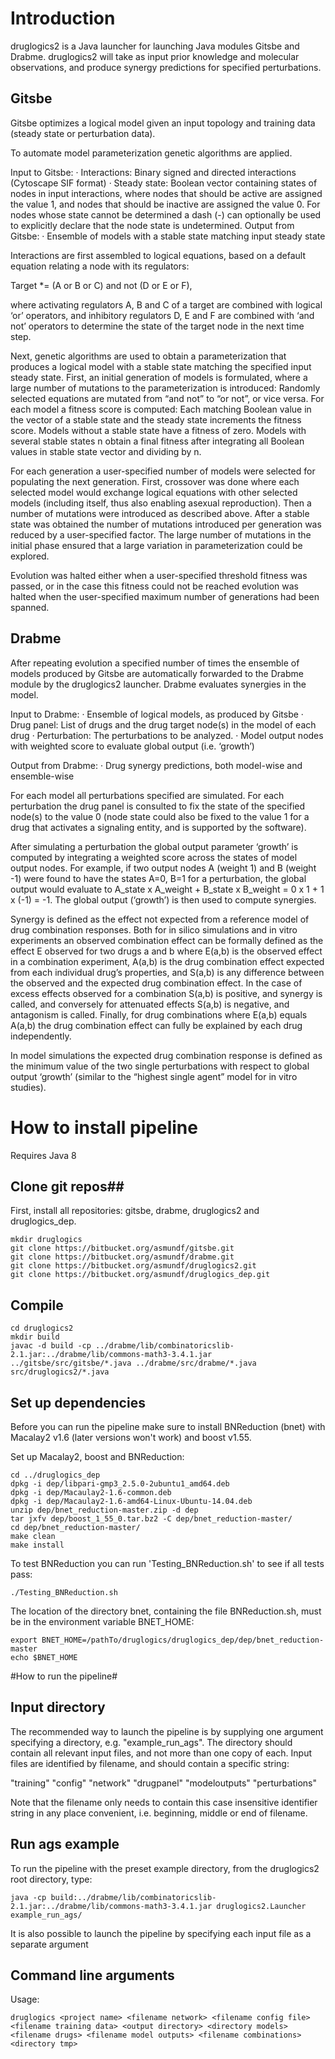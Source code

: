 # Introduction

druglogics2 is a Java launcher for launching Java modules Gitsbe and Drabme. druglogics2 will take as input prior knowledge and molecular observations, and produce synergy predictions for specified perturbations.

## Gitsbe

Gitsbe optimizes a logical model given an input topology and training data (steady state or perturbation data).

To automate model parameterization genetic algorithms are applied.

Input to Gitsbe: 
·         Interactions: Binary signed and directed interactions (Cytoscape SIF format)
·         Steady state: Boolean vector containing states of nodes in input interactions, where nodes that should be active are assigned the value 1, and nodes that should be inactive are assigned the value 0. For nodes whose state cannot be determined a dash (-) can optionally be used to explicitly declare that the node state is undetermined.
Output from Gitsbe:
·         Ensemble of models with a stable state matching input steady state

Interactions are first assembled to logical equations, based on a default equation relating a node with its regulators:

Target *= (A or B or C) and not (D or E or F),

where activating regulators A, B and C of a target are combined with logical ‘or’ operators, and inhibitory regulators D, E and F are combined with ‘and not’ operators to determine the state of the target node in the next time step.
 
Next, genetic algorithms are used to obtain a parameterization that produces a logical model with a stable state matching the specified input steady state. First, an initial generation of models is formulated, where a large number of mutations to the parameterization is introduced: Randomly selected equations are mutated from “and not” to “or not”, or vice versa. For each model a fitness score is computed: Each matching Boolean value in the vector of a stable state and the steady state increments the fitness score. Models without a stable state have a fitness of zero. Models with several stable states n obtain a final fitness after integrating all Boolean values in stable state vector and dividing by n.
 
For each generation a user-specified number of models were selected for populating the next generation. First, crossover was done where each selected model would exchange logical equations with other selected models (including itself, thus also enabling asexual reproduction). Then a number of mutations were introduced as described above. After a stable state was obtained the number of mutations introduced per generation was reduced by a user-specified factor. The large number of mutations in the initial phase ensured that a large variation in parameterization could be explored.
 
Evolution was halted either when a user-specified threshold fitness was passed, or in the case this fitness could not be reached evolution was halted when the user-specified maximum number of generations had been spanned.

## Drabme

After repeating evolution a specified number of times the ensemble of models produced by Gitsbe are automatically forwarded to the Drabme module by the druglogics2 launcher. Drabme evaluates synergies in the model.

Input to Drabme:
·         Ensemble of logical models, as produced by Gitsbe
·         Drug panel: List of drugs and the drug target node(s) in the model of each drug
·         Perturbation: The perturbations to be analyzed.
·         Model output nodes with weighted score to evaluate global output (i.e. ‘growth’)

Output from Drabme:
·         Drug synergy predictions, both model-wise and ensemble-wise

For each model all perturbations specified are simulated. For each perturbation the drug panel is consulted to fix the state of the specified node(s) to the value 0 (node state could also be fixed to the value 1 for a drug that activates a signaling entity, and is supported by the software). 

After simulating a perturbation the global output parameter ‘growth’ is computed by integrating a weighted score across the states of model output nodes. For example, if two output nodes A (weight 1) and B (weight -1) were found to have the states A=0, B=1 for a perturbation, the global output would evaluate to A_state x A_weight + B_state x B_weight = 0 x 1 + 1 x (-1) = -1. The global output (‘growth’) is then used to compute synergies.

Synergy is defined as the effect not expected from a reference model of drug combination responses. Both for in silico simulations and in vitro experiments an observed combination effect can be formally defined as the effect E observed for two drugs a and b where E(a,b) is the observed effect in a combination experiment, A(a,b) is the drug combination effect expected from each individual drug’s properties, and S(a,b) is any difference between the observed and the expected drug combination effect. In the case of excess effects observed for a combination S(a,b) is positive, and synergy is called, and conversely for attenuated effects S(a,b) is negative, and antagonism is called. Finally, for drug combinations where E(a,b) equals A(a,b) the drug combination effect can fully be explained by each drug independently.
 
In model simulations the expected drug combination response is defined as the minimum value of the two single perturbations with respect to global output ‘growth’ (similar to the “highest single agent” model for in vitro studies).

# How to install pipeline #

Requires Java 8

## Clone git repos##
First, install all repositories: gitsbe, drabme, druglogics2 and druglogics_dep. 
```
mkdir druglogics
git clone https://bitbucket.org/asmundf/gitsbe.git
git clone https://bitbucket.org/asmundf/drabme.git
git clone https://bitbucket.org/asmundf/druglogics2.git
git clone https://bitbucket.org/asmundf/druglogics_dep.git
```

## Compile ##
```
cd druglogics2
mkdir build
javac -d build -cp ../drabme/lib/combinatoricslib-2.1.jar:../drabme/lib/commons-math3-3.4.1.jar ../gitsbe/src/gitsbe/*.java ../drabme/src/drabme/*.java src/druglogics2/*.java
```

## Set up dependencies ##
Before you can run the pipeline make sure to install BNReduction (bnet) with Macalay2 v1.6 (later versions won't work) and boost v1.55. 

Set up Macalay2, boost and BNReduction:
```
cd ../druglogics_dep
dpkg -i dep/libpari-gmp3_2.5.0-2ubuntu1_amd64.deb
dpkg -i dep/Macaulay2-1.6-common.deb
dpkg -i dep/Macaulay2-1.6-amd64-Linux-Ubuntu-14.04.deb
unzip dep/bnet_reduction-master.zip -d dep
tar jxfv dep/boost_1_55_0.tar.bz2 -C dep/bnet_reduction-master/
cd dep/bnet_reduction-master/
make clean
make install
```
To test BNReduction you can run 'Testing_BNReduction.sh' to see if all tests pass:
```
./Testing_BNReduction.sh
```
The location of the directory bnet, containing the file BNReduction.sh, must be in the environment variable BNET_HOME:
```
export BNET_HOME=/pathTo/druglogics/druglogics_dep/dep/bnet_reduction-master
echo $BNET_HOME
```

#How to run the pipeline#
## Input directory ##
The recommended way to launch the pipeline is by supplying one argument specifying a directory, e.g. "example_run_ags". The directory should contain all relevant input files, and not more than one copy of each. Input files are identified by filename, and should contain a specific string:

"training"
"config"
"network"
"drugpanel"
"modeloutputs"
"perturbations"

Note that the filename only needs to contain this case insensitive identifier string in any place convenient, i.e. beginning, middle or end of filename.

## Run ags example ##
To run the pipeline with the preset example directory, from the druglogics2 root directory, type:
```
java -cp build:../drabme/lib/combinatoricslib-2.1.jar:../drabme/lib/commons-math3-3.4.1.jar druglogics2.Launcher example_run_ags/
```

It is also possible to launch the pipeline by specifying each input file as a separate argument

## Command line arguments ##

Usage: 
```
druglogics <project name> <filename network> <filename config file> <filename training data> <output directory> <directory models> <filename drugs> <filename model outputs> <filename combinations> <directory tmp>
```
